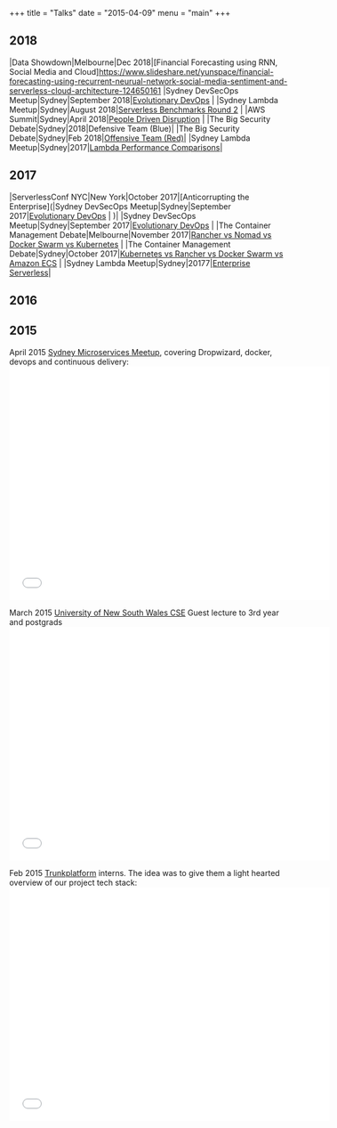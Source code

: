 +++
title = "Talks"
date = "2015-04-09"
menu = "main"
+++


## 2018
|Data Showdown|Melbourne|Dec 2018|[Financial Forecasting using RNN, Social Media and Cloud]https://www.slideshare.net/yunspace/financial-forecasting-using-recurrent-neurual-network-social-media-sentiment-and-serverless-cloud-architecture-124650161
|Sydney DevSecOps Meetup|Sydney|September 2018|[Evolutionary DevOps](http://slides.com/yunzhilin/evolutionary-devops#/) |
|Sydney Lambda Meetup|Sydney|August 2018|[Serverless Benchmarks Round 2](http://slides.com/yunzhilin/serverless-benchmark-2018-round2#/) |
|AWS Summit|Sydney|April 2018|[People Driven Disruption](https://youtu.be/nyFCrJzAVWE) |
|The Big Security Debate|Sydney|2018|Defensive Team (Blue)|
|The Big Security Debate|Sydney|Feb 2018|[Offensive Team (Red)](https://youtu.be/yVY8w49bHgY)|
|Sydney Lambda Meetup|Sydney|2017|[Lambda Performance Comparisons](http://slides.com/yunzhilin/lambda-performance-comparisons#/)|

## 2017
|ServerlessConf NYC|New York|October 2017|[Anticorrupting the Enterprise](|Sydney DevSecOps Meetup|Sydney|September 2017|[Evolutionary DevOps](http://slides.com/yunzhilin/evolutionary-devops#/) |
)|
|Sydney DevSecOps Meetup|Sydney|September 2017|[Evolutionary DevOps](http://slides.com/yunzhilin/evolutionary-devops#/) |
|The Container Management Debate|Melbourne|November 2017|[Rancher vs Nomad vs Docker Swarm vs Kubernetes](https://youtu.be/Jzr4bwRt2sM) |
|The Container Management Debate|Sydney|October 2017|[Kubernetes vs Rancher vs Docker Swarm vs Amazon ECS](https://youtu.be/shV2sokuF5k) |
|Sydney Lambda Meetup|Sydney|20177|[Enterprise Serverless](http://slides.com/yunzhilin/enterprise-serverless-part1#/)|

## 2016


## 2015

April 2015 [Sydney Microservices Meetup](http://www.meetup.com/Sydney-Microservices/), covering Dropwizard, docker, devops and continuous delivery: <iframe src="//slides.com/yunzhilin/dropwizard-and-friends/embed" width="576" height="420" scrolling="no" frameborder="0" webkitallowfullscreen mozallowfullscreen allowfullscreen></iframe>

March 2015 [University of New South Wales CSE](https://www.cse.unsw.edu.au/) Guest lecture to 3rd year and postgrads<iframe src="//slides.com/yunzhilin/a-tale-of-contemporary-software/embed" width="576" height="420" scrolling="no" frameborder="0" webkitallowfullscreen mozallowfullscreen allowfullscreen></iframe>

Feb 2015 [Trunkplatform](http://trunkplatform.com) interns. The idea was to give them a light hearted overview of our project tech stack: <iframe src="//slides.com/yunzhilin/microservices-and-friends/embed" width="576" height="420" scrolling="no" frameborder="0" webkitallowfullscreen mozallowfullscreen allowfullscreen></iframe>
